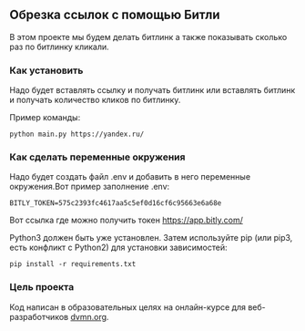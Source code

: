 ## Обрезка ссылок с помощью Битли

В этом проекте мы будем делать битлинк а также показывать сколько раз по битлинку кликали.

### Как установить

Надо будет вставлять ссылку и получать битлинк или вставлять битлинк и получать количество кликов по битлинку.

Пример команды:

```
python main.py https://yandex.ru/
```

### Как сделать переменные окружения

Надо будет создать файл .env и добавить в него переменные окружения.Вот пример заполнение .env:

```
BITLY_TOKEN=575c2393fc4617aa5c5ef0d16cf6c95663e6a68e
```
Вот ссылка где можно получить токен https://app.bitly.com/

Python3 должен быть уже установлен. Затем используйте pip (или pip3, есть конфликт с Python2) для установки зависимостей:

```
pip install -r requirements.txt
```

### Цель проекта

Код написан в образовательных целях на онлайн-курсе для веб-разработчиков [dvmn.org](https://dvmn.org/).
